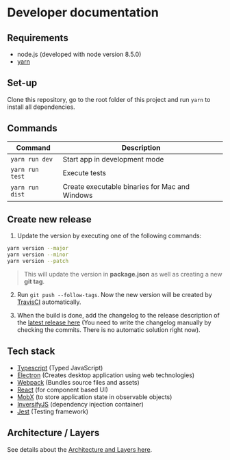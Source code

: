 # Developer documentation

## Requirements

- node.js (developed with node version 8.5.0)
- [yarn](https://yarnpkg.com/en/docs/install)


## Set-up

Clone this repository, go to the root folder of this project and run `yarn` to install all dependencies.


## Commands

| Command         | Description
| --------------- | -----------
| `yarn run dev`  | Start app in development mode
| `yarn run test` | Execute tests
| `yarn run dist` | Create executable binaries for Mac and Windows


## Create new release

1. Update the version by executing one of the following commands:
  ```bash
  yarn version --major
  yarn version --minor
  yarn version --patch
  ```

  > This will update the version in **package.json** as well as creating a new **git tag**.

2. Run `git push --follow-tags`. Now the new version will be created by [TravisCI](https://travis-ci.org/innogames/dr-json) automatically.

3. When the build is done, add the changelog to the release description of the [latest release here](https://github.com/innogames/dr-json/releases)
(You need to write the changelog manually by checking the commits. There is no automatic solution right now).


## Tech stack

- [Typescript](https://www.typescriptlang.org/) (Typed JavaScript)
- [Electron](https://electronjs.org/) (Creates desktop application using web technologies)
- [Webpack](https://webpack.js.org/) (Bundles source files and assets)
- [React](https://reactjs.org/) (for component based UI)
- [MobX](https://mobx.js.org) (to store application state in observable objects)
- [InversifyJS](http://inversify.io/) (dependency injection container)
- [Jest](https://facebook.github.io/jest) (Testing framework)

## Architecture / Layers

See details about the [Architecture and Layers here](./developer/architecture.md).
